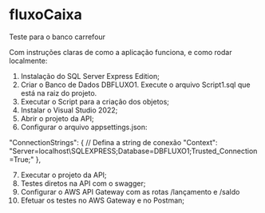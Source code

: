 # fluxoCaixa
Teste para o banco carrefour

Com instruções claras de como a aplicação funciona, e como rodar localmente:
1.	Instalação do SQL Server Express Edition;
2.	Criar o Banco de Dados DBFLUXO1. Execute o arquivo Script1.sql que está na raiz do projeto.
3.	Executar o Script para a criação dos objetos;
4.	Instalar o Visual Studio 2022;
5.	Abrir o projeto da API;
6.	Configurar o arquivo appsettings.json:

"ConnectionStrings": {
   // Defina a string de conexão
   "Context": "Server=localhost\\SQLEXPRESS;Database=DBFLUXO1;Trusted_Connection=True;"
 },
 
7.	Executar o projeto da API;
8.	Testes diretos na API com o swagger;
9.	Configurar o AWS API Gateway com as rotas /lançamento e /saldo
10.	Efetuar os testes no AWS Gateway e no Postman;
